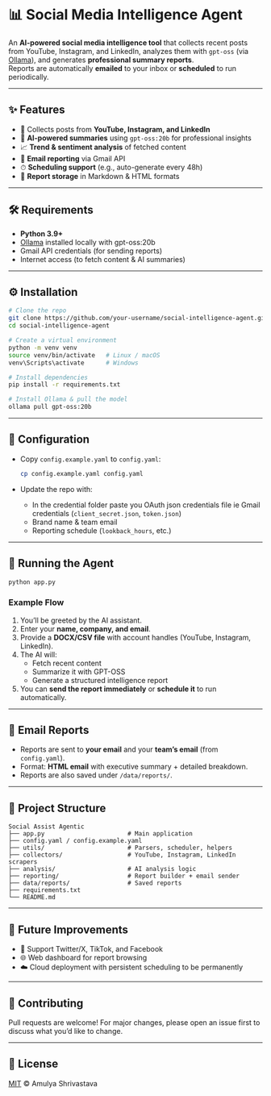 # 📊 Social Media Intelligence Agent

An **AI-powered social media intelligence tool** that collects recent posts from YouTube, Instagram, and LinkedIn, analyzes them with `gpt-oss` (via [Ollama](https://ollama.ai)), and generates **professional summary reports**.  
Reports are automatically **emailed** to your inbox or **scheduled** to run periodically.  

---

## ✨ Features

- 🔎 Collects posts from **YouTube, Instagram, and LinkedIn**  
- 🤖 **AI-powered summaries** using `gpt-oss:20b` for professional insights  
- 📈 **Trend & sentiment analysis** of fetched content  
- 📧 **Email reporting** via Gmail API  
- ⏱ **Scheduling support** (e.g., auto-generate every 48h)  
- 📂 **Report storage** in Markdown & HTML formats  

---

## 🛠️ Requirements

- **Python 3.9+**  
- [Ollama](https://ollama.ai) installed locally with gpt-oss:20b  
- Gmail API credentials (for sending reports)  
- Internet access (to fetch content & AI summaries)  

---

## ⚙️ Installation

```bash
# Clone the repo
git clone https://github.com/your-username/social-intelligence-agent.git
cd social-intelligence-agent

# Create a virtual environment
python -m venv venv
source venv/bin/activate   # Linux / macOS
venv\Scripts\activate      # Windows

# Install dependencies
pip install -r requirements.txt

# Install Ollama & pull the model
ollama pull gpt-oss:20b

```

---

## 📄 Configuration

- Copy `config.example.yaml` to `config.yaml`:
  
  ```bash
  cp config.example.yaml config.yaml
  ```
- Update the repo with:
  - In the credential folder paste you OAuth json credentials file ie Gmail credentials (`client_secret.json`, `token.json`) 
  - Brand name & team email  
  - Reporting schedule (`lookback_hours`, etc.)  

---

## 🚀 Running the Agent

```bash
python app.py
```

### Example Flow
1. You’ll be greeted by the AI assistant.  
2. Enter your **name, company, and email**.  
3. Provide a **DOCX/CSV file** with account handles (YouTube, Instagram, LinkedIn).  
4. The AI will:  
   - Fetch recent content  
   - Summarize it with GPT-OSS  
   - Generate a structured intelligence report  
5. You can **send the report immediately** or **schedule it** to run automatically.  

---

## 📧 Email Reports

- Reports are sent to **your email** and your **team’s email** (from `config.yaml`).  
- Format: **HTML email** with executive summary + detailed breakdown.  
- Reports are also saved under `/data/reports/`.  

---

## 📂 Project Structure

```
Social Assist Agentic
├── app.py                       # Main application
├── config.yaml / config.example.yaml
├── utils/                       # Parsers, scheduler, helpers
├── collectors/                  # YouTube, Instagram, LinkedIn scrapers
├── analysis/                    # AI analysis logic
├── reporting/                   # Report builder + email sender
├── data/reports/                # Saved reports
├── requirements.txt
└── README.md
```

---

## 🔮 Future Improvements

- 📱 Support Twitter/X, TikTok, and Facebook  
- 🌐 Web dashboard for report browsing  
- ☁️ Cloud deployment with persistent scheduling to be permanently

---

## 🤝 Contributing

Pull requests are welcome! For major changes, please open an issue first to discuss what you’d like to change.  

---

## 📜 License

[MIT](LICENSE) © Amulya Shrivastava
